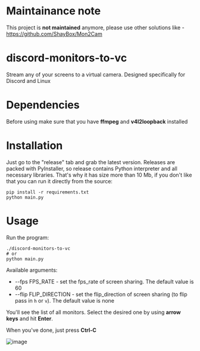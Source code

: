 # Maintainance note
This project is **not maintained** anymore, please use other solutions like - https://github.com/ShayBox/Mon2Cam

# discord-monitors-to-vc
Stream any of your screens to a virtual camera. Designed specifically for Discord and Linux

# Dependencies
Before using make sure that you have **ffmpeg** and **v4l2loopback** installed 

# Installation
Just go to the "release" tab and grab the latest version.
Releases are packed with PyInstaller, so release contains Python interpreter and all necessary libraries.
That's why it has size more than 10 Mb, if you don't like that you can run it directly from the source:
```
pip install -r requirements.txt
python main.py
```

# Usage
Run the program:
```
./discord-monitors-to-vc
# or
python main.py
```

Available arguments:
* --fps FPS_RATE - set the fps_rate of screen sharing. The default value is 60
* --flip FLIP_DIRECTION - set the flip_direction of screen sharing (to flip pass in ```h``` or ```v```). The default value is none

You'll see the list of all monitors. Select the desired one by using **arrow keys** and hit **Enter**. 

When you've done, just press **Ctrl-C**

![image](https://user-images.githubusercontent.com/12825777/57574299-aaa2f700-7460-11e9-90f5-d14ed7ea1c9e.png)
